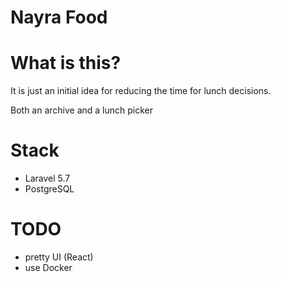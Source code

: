 # Nayra Food

# What is this?
It is just an initial idea for reducing the time for lunch decisions.

Both an archive and a lunch picker

# Stack

* Laravel 5.7
* PostgreSQL

# TODO

* pretty UI (React)
* use Docker